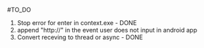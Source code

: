 #TO_DO
1. Stop error for enter in context.exe - DONE
2. append "http://" in the event user does not input in android app
3. Convert receving to thread or async - DONE